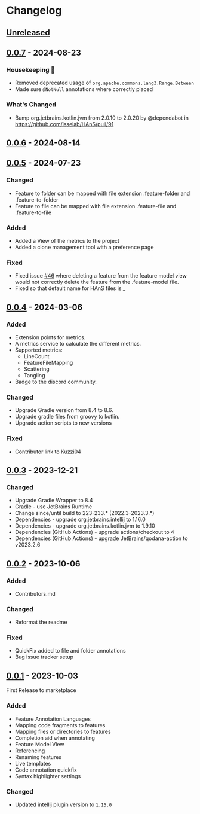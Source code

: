 # Changelog

## [Unreleased]

## [0.0.7] - 2024-08-23

### Housekeeping 🧹

- Removed deprecated usage of ```org.apache.commons.lang3.Range.Between```
- Made sure ```@NotNull``` annotations where correctly placed

### What's Changed

- Bump org.jetbrains.kotlin.jvm from 2.0.10 to 2.0.20 by @dependabot in https://github.com/isselab/HAnS/pull/91

## [0.0.6] - 2024-08-14

## [0.0.5] - 2024-07-23

### Changed

- Feature to folder can be mapped with file extension .feature-folder and .feature-to-folder
- Feature to file can be mapped with file extension .feature-file and .feature-to-file

### Added

- Added a View of the metrics to the project
- Added a clone management tool with a preference page

### Fixed

- Fixed issue [#46](https://github.com/isselab/HAnS/issues/46) where deleting a feature from the feature model view would not correctly delete the feature from the .feature-model file.
- Fixed so that default name for HAnS files is _

## [0.0.4] - 2024-03-06

### Added

- Extension points for metrics.
- A metrics service to calculate the different metrics.
- Supported metrics:
  - LineCount 
  - FeatureFileMapping 
  - Scattering 
  - Tangling
- Badge to the discord community.

### Changed

- Upgrade Gradle version from 8.4 to 8.6.
- Upgrade gradle files from groovy to kotlin. 
- Upgrade action scripts to new versions

### Fixed

- Contributor link to Kuzzi04

## [0.0.3] - 2023-12-21

### Changed

- Upgrade Gradle Wrapper to 8.4
- Gradle - use JetBrains Runtime
- Change since/until build to 223-233.* (2022.3-2023.3.*)
- Dependencies - upgrade org.jetbrains.intellij to 1.16.0
- Dependencies - upgrade org.jetbrains.kotlin.jvm to 1.9.10
- Dependencies (GitHub Actions) - upgrade actions/checkout to 4
- Dependencies (GitHub Actions) - upgrade JetBrains/qodana-action to v2023.2.6

## [0.0.2] - 2023-10-06

### Added

- Contributors.md

### Changed

- Reformat the readme

### Fixed

- QuickFix added to file and folder annotations
- Bug issue tracker setup

## [0.0.1] - 2023-10-03

First Release to marketplace

### Added

- Feature Annotation Languages
- Mapping code fragments to features
- Mapping files or directories to features
- Completion aid when annotating
- Feature Model View
- Referencing
- Renaming features
- Live templates
- Code annotation quickfix
- Syntax highlighter settings

### Changed

- Updated intellij plugin version to ```1.15.0```

[Unreleased]: https://github.com/isselab/HAnS/compare/v0.0.7...HEAD
[0.0.7]: https://github.com/isselab/HAnS/compare/v0.0.6...v0.0.7
[0.0.6]: https://github.com/isselab/HAnS/compare/v0.0.5...v0.0.6
[0.0.5]: https://github.com/isselab/HAnS/compare/v0.0.4...v0.0.5
[0.0.4]: https://github.com/isselab/HAnS/compare/v0.0.3...v0.0.4
[0.0.3]: https://github.com/isselab/HAnS/compare/v0.0.2...v0.0.3
[0.0.2]: https://github.com/isselab/HAnS/compare/v0.0.1...v0.0.2
[0.0.1]: https://github.com/isselab/HAnS/commits/v0.0.1

